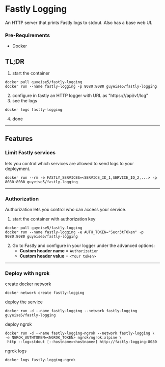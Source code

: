 # Fastly Logging
An HTTP server that prints Fastly logs to stdout.
Also has a base web UI.

### Pre-Requirements
* Docker 

## TL;DR
1. start the container
```console
docker pull guyeise5/fastly-logging
docker run --name fastly-logging -p 8080:8080 guyeise5/fastly-logging
```
2. configure in fastly an HTTP logger with URL as "https://<external-domain>/api/v1/log"
3. see the logs 
```console
docker logs fastly-logging
```
4. done

---
## Features
### Limit Fastly services
lets you control which services are allowed to send logs to your deployment.
```console
docker run --rm -e FASTLY_SERVICES=<SERVICE_ID_1,SERVICE_ID_2,...> -p 8080:8080 guyeise5/fastly-logging
```
---
### Authorization
Authorization lets you control who can access your service.
1. start the container with authorization key
```console
docker pull guyeise5/fastly-logging
docker run --name fastly-logging -e AUTH_TOKEN="Secr3tT0ken" -p 8080:8080 guyeise5/fastly-logging
```
2. Go to Fastly and configure in your logger under the advanced options:
    * **Custom header name** = `Authorization`
    * **Custom header value** = `<Your token>`

---
### Deploy with ngrok
create docker network
```console
docker network create fastly-logging
```
deploy the service
```console
docker run -d --name fastly-logging --network fastly-logging guyeise5/fastly-logging
```
deploy ngrok 
```console
docker run -d --name fastly-logging-ngrok --network fastly-logging \
-e NGROK_AUTHTOKEN=<NGROK_TOKEN> ngrok/ngrok:alpine \
 http --log=stdout [--hostname=<hostname>] http://fastly-logging:8080
```

ngrok logs
```console
docker logs fastly-logging-ngrok
```